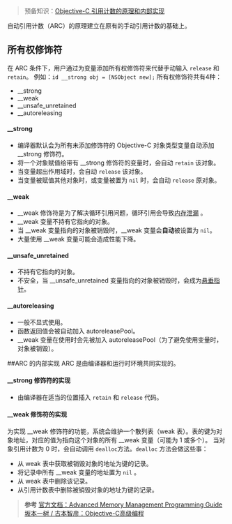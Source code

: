 > 预备知识：[Objective-C 引用计数的原理和内部实现](https://www.jianshu.com/p/a87242255522)

自动引用计数（ARC）的原理建立在原有的手动引用计数的基础上。
## 所有权修饰符
在 ARC 条件下，用户通过为变量添加所有权修饰符来代替手动输入 `release` 和 `retain`。
例如：`id __strong obj = [NSObject new];`
所有权修饰符共有4种：
- __strong
- __weak
- __unsafe_unretained
- __autoreleasing

#### __strong
- 编译器默认会为所有未添加修饰符的 Objective-C 对象类型变量自动添加 __strong 修饰符。
- 将一个对象赋值给带有 __strong 修饰符的变量时，会自动 `retain` 该对象。
- 当变量超出作用域时，会自动 `release` 该对象。
- 当变量被赋值其他对象时，或变量被置为 `nil` 时，会自动 `release` 原对象。

#### __weak
- __weak 修饰符是为了解决循环引用问题，循环引用会导致[内存泄漏](https://zh.wikipedia.org/wiki/%E5%86%85%E5%AD%98%E6%B3%84%E6%BC%8F) 。
- __weak 变量不持有它指向的对象。
- 当 __weak 变量指向的对象被销毁时，__weak 变量会**自动**被设置为 `nil`。
- 大量使用 __weak 变量可能会造成性能下降。

#### __unsafe_unretained
- 不持有它指向的对象。
- 不安全，当 __unsafe_unretained 变量指向的对象被销毁时，会成为[悬垂指针](https://en.wikipedia.org/wiki/Dangling_pointer)。

#### __autoreleasing
- 一般不显式使用。
- 函数返回值会被自动加入 autoreleasePool。
- __weak 变量在使用时会先被加入 autoreleasePool（为了避免使用变量时，对象被销毁）。

##ARC 的内部实现
ARC 是由编译器和运行时环境共同实现的。

#### __strong 修饰符的实现
- 由编译器在适当的位置插入 `retain` 和 `release` 代码。
#### __weak 修饰符的实现
为实现 __weak 修饰符的功能，系统会维护一个散列表（weak 表）。表的键为对象地址，对应的值为指向这个对象的所有 __weak 变量（可能为 1 或多个）。
当对象引用计数为 0 时，会自动调用  `dealloc`方法。`dealloc` 方法会做这些事：
- 从 weak 表中获取被销毁对象的地址为键的记录。
- 将记录中所有 __weak 变量的地址置为 `nil` 。
- 从 weak 表中删除该记录。
- 从引用计数表中删除被销毁对象的地址为键的记录。

> **参考**
> [官方文档：Advanced Memory Management Programming Guide](https://developer.apple.com/library/archive/documentation/Cocoa/Conceptual/MemoryMgmt/Articles/MemoryMgmt.html#//apple_ref/doc/uid/10000011-SW1)
> [坂本一树 / 古本智彦：Objective-C高级编程](https://book.douban.com/subject/24720270/)
